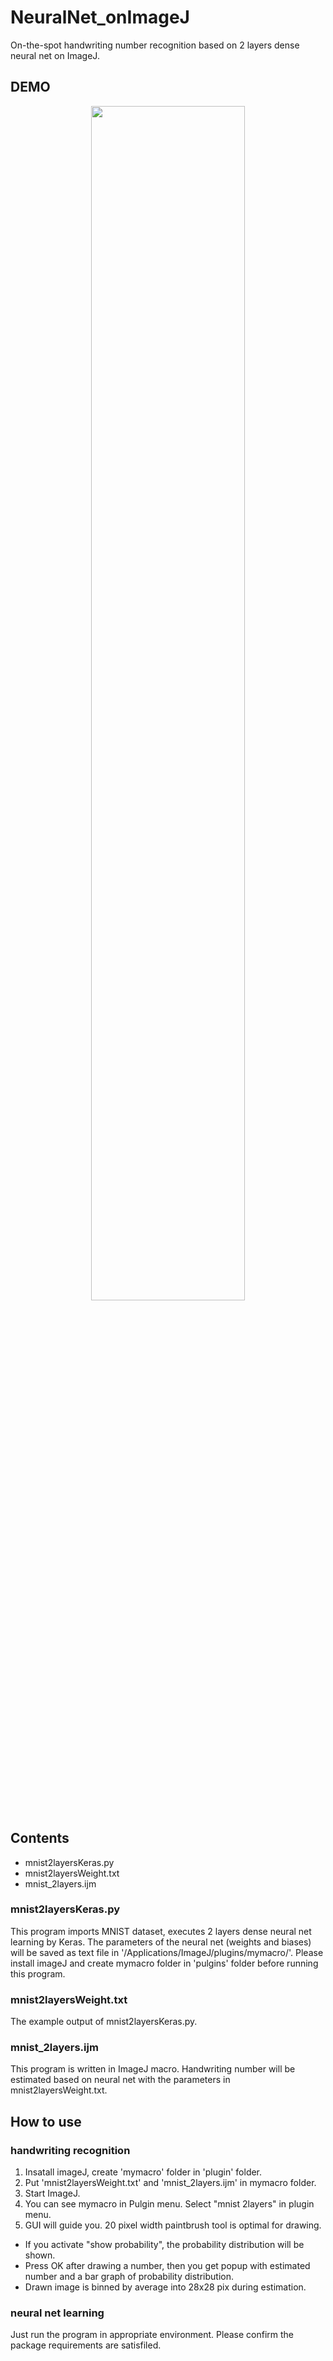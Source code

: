 # NeuralNet_onImageJ
On-the-spot handwriting number recognition based on 2 layers dense neural net on ImageJ.

## DEMO
<div align="center">
<img src="https://user-images.githubusercontent.com/40162543/46203583-3a25ea80-c355-11e8-8b0d-37e3e36d5a5b.gif" width="70%">
</div>


## Contents
- mnist2layersKeras.py
- mnist2layersWeight.txt
- mnist_2layers.ijm

### mnist2layersKeras.py
This program imports MNIST dataset, executes 2 layers dense neural net learning by Keras.  The parameters of the neural net (weights and biases) will be saved as text file in '/Applications/ImageJ/plugins/mymacro/'.  Please install imageJ and create mymacro folder in 'pulgins' folder before running this program.

### mnist2layersWeight.txt
The example output of mnist2layersKeras.py.

### mnist_2layers.ijm
This program is written in ImageJ macro.  Handwriting number will be estimated based on neural net with the parameters in mnist2layersWeight.txt.

## How to use
### handwriting recognition
1. Insatall imageJ, create 'mymacro' folder in 'plugin' folder.
2. Put 'mnist2layersWeight.txt' and 'mnist_2layers.ijm' in mymacro folder.
3. Start ImageJ.
4. You can see mymacro in Pulgin menu. Select "mnist 2layers" in plugin menu.
5. GUI will guide you. 20 pixel width paintbrush tool is optimal for drawing.


- If you activate "show probability", the probability distribution will be shown.
- Press OK after drawing a number, then you get popup with estimated number and a bar graph of probability distribution.
- Drawn image is binned by average into 28x28 pix during estimation.

### neural net learning
Just run the program in appropriate environment.  Please confirm the package requirements are satisfiled.
